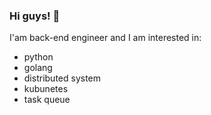 ### Hi guys! 🙈

I'am back-end engineer and I am interested in:
- python
- golang
- distributed system
- kubunetes
- task queue
